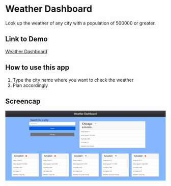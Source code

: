 # Weather Dashboard

Look up the weather of any city with a population of 500000 or greater.

## Link to Demo

[Weather Dashboard](https://tevissaur.github.io/sunny-skies)

## How to use this app

1. Type the city name where you want to check the weather
2. Plan accordingly


## Screencap 

![Screencap of the project](./assets/weather-dashboard-screencap.png)